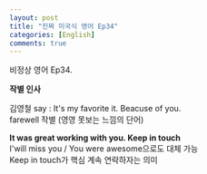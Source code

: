 ```yaml
---
layout: post
title: "진짜 미국식 영어 Ep34"
categories: [English]
comments: true
---
```


비정상 영어 Ep34.

<b>작별 인사</b>

김영철 say : It's my favorite it. Beacuse of you. <br>
farewell 작별 &#40;영영 못보는 느낌의 단어&#41;

<b>It was great working with you. Keep in touch</b> <br>
I'will miss you / You were awesome으로도 대체 가능<br> 
Keep in touch가 핵심 계속 연락하자는 의미 

